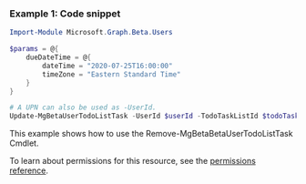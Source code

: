 ### Example 1: Code snippet

```powershellImport-Module Microsoft.Graph.Beta.Users

$params = @{
	dueDateTime = @{
		dateTime = "2020-07-25T16:00:00"
		timeZone = "Eastern Standard Time"
	}
}

# A UPN can also be used as -UserId.
Update-MgBetaUserTodoListTask -UserId $userId -TodoTaskListId $todoTaskListId -TodoTaskId $todoTaskId -BodyParameter $params
```
This example shows how to use the Remove-MgBetaBetaUserTodoListTask Cmdlet.
To learn about permissions for this resource, see the [permissions reference](/graph/permissions-reference).

